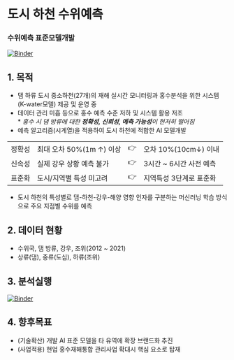 # 도시 하천 수위예측
### 수위예측 표준모델개발
    
[![Binder](https://mybinder.org/badge_logo.svg)](https://mybinder.org/v2/gh/gapple95/Water-Level-Predict/tree/main/HEAD)    
## 1. 목적
  - 댐 하류 도시 중소하천(27개)의 재해 실시간 모니터링과 홍수분석을 위한 시스템(K-water모델) 제공 및 운영 중
  - 데이터 관리 미흡 등으로 홍수 예측 수준 저하 및 시스템 활용 저조
   <br> * <i>홍수 시 댐 방류에 대한 <b>정확성, 신뢰성, 예측 가능성</b>이 현저히 떨어짐</i>
  - 예측 알고리즘(시계열)을 적용하여 도시 하천에 적합한 AI 모델개발
  <table border=0 align=center>
  <tr>
  <td>정확성</td><td>최대 오차 50%(1m ↑) 이상</td><td> 👉 </td><td>오차 10%(10cm↓) 이내</td>
  </tr>
  <tr>
  <td>신속성</td><td>실제 강우 상황 예측 불가</td><td> 👉 </td><td>3시간 ~ 6시간 사전 예측</td>
  </tr>
  <tr>
  <td>표준화</td><td>도시/지역별 특성 미고려</td><td> 👉 </td><td>지역특성 3단계로 표준화</td>
  </tr>
  </table>

 - 도시 하천의 특성별로 댐-하천-강우-해양 영향 인자를 구분하는 머신러닝 학습 방식으로 주요 지점별 수위를 예측

## 2. 데이터 현황
  - 수위국, 댐 방류, 강우, 조위(2012 ~ 2021)
  - 상류(댐), 중류(도심), 하류(조위)

## 3. 분석실행
[![Binder](https://mybinder.org/badge_logo.svg)](https://mybinder.org/v2/gh/Kwater-AILab/Water-Level-Predict/HEAD)


## 4. 향후목표
  - (기술확산) 개발  AI 표준 모델을 타 유역에 확장 브랜드화 추진
  - (사업적용) 현업 홍수재해통합 관리사업 확대시 핵심 요소로 탑재
